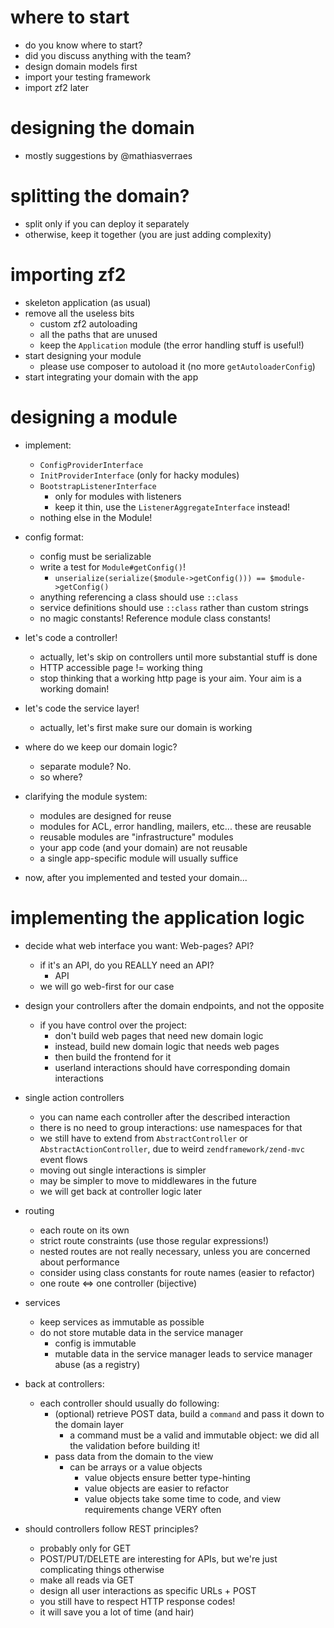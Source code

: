 # where to start

 - do you know where to start?
 - did you discuss anything with the team?
 - design domain models first
 - import your testing framework
 - import zf2 later
 
# designing the domain

 - mostly suggestions by @mathiasverraes
 
# splitting the domain?

 - split only if you can deploy it separately
 - otherwise, keep it together (you are just adding complexity)

# importing zf2

 - skeleton application (as usual)
 - remove all the useless bits
    - custom zf2 autoloading
    - all the paths that are unused
    - keep the `Application` module (the error handling stuff is useful!)
 - start designing your module
    - please use composer to autoload it (no more `getAutoloaderConfig`)
 - start integrating your domain with the app
 
# designing a module

 - implement:
    - `ConfigProviderInterface`
    - `InitProviderInterface` (only for hacky modules)
    - `BootstrapListenerInterface`
       - only for modules with listeners
       - keep it thin, use the `ListenerAggregateInterface` instead!
    - nothing else in the Module!
    
 - config format:
    - config must be serializable
    - write a test for `Module#getConfig()`!
       - `unserialize(serialize($module->getConfig())) == $module->getConfig()`
    - anything referencing a class should use `::class`
    - service definitions should use `::class` rather than custom strings
    - no magic constants! Reference module class constants!
    
 - let's code a controller!
    - actually, let's skip on controllers until more substantial stuff is done
    - HTTP accessible page != working thing
    - stop thinking that a working http page is your aim. Your aim is a working domain!
    
 - let's code the service layer!
    - actually, let's first make sure our domain is working
    
 - where do we keep our domain logic?
    - separate module? No.
    - so where?
 
 - clarifying the module system:
    - modules are designed for reuse
    - modules for ACL, error handling, mailers, etc... these are reusable
    - reusable modules are "infrastructure" modules
    - your app code (and your domain) are not reusable
    - a single app-specific module will usually suffice
 
 - now, after you implemented and tested your domain...
 
# implementing the application logic

 - decide what web interface you want: Web-pages? API?
    - if it's an API, do you REALLY need an API?
       - API
    - we will go web-first for our case

 - design your controllers after the domain endpoints, and not the opposite
    - if you have control over the project:
       - don't build web pages that need new domain logic
       - instead, build new domain logic that needs web pages
       - then build the frontend for it
       - userland interactions should have corresponding domain interactions

 - single action controllers
    - you can name each controller after the described interaction
    - there is no need to group interactions: use namespaces for that
    - we still have to extend from `AbstractController` or `AbstractActionController`, due to weird
      `zendframework/zend-mvc` event flows
    - moving out single interactions is simpler
    - may be simpler to move to middlewares in the future
    - we will get back at controller logic later
    
 - routing
    - each route on its own
    - strict route constraints (use those regular expressions!)
    - nested routes are not really necessary, unless you are concerned about performance
    - consider using class constants for route names (easier to refactor)
    - one route <=> one controller (bijective)

 - services
    - keep services as immutable as possible
    - do not store mutable data in the service manager
       - config is immutable
       - mutable data in the service manager leads to service manager abuse (as a registry)
       
 - back at controllers:
    - each controller should usually do following:
       - (optional) retrieve POST data, build a `command` and pass it down to the domain layer
          - a command must be a valid and immutable object: we did all the validation before building it!
       - pass data from the domain to the view
          - can be arrays or a value objects
             - value objects ensure better type-hinting
             - value objects are easier to refactor
             - value objects take some time to code, and view requirements change VERY often
 
 - should controllers follow REST principles?
    - probably only for GET
    - POST/PUT/DELETE are interesting for APIs, but we're just complicating things otherwise
    - make all reads via GET
    - design all user interactions as specific URLs + POST
    - you still have to respect HTTP response codes!
    - it will save you a lot of time (and hair)
   